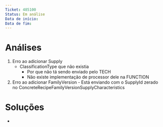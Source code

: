 ```yaml
---
Ticket: 485100
Status: Em análise
Data de início: 
Data de fim:
---
```


# Análises
1. Erro ao adicionar Supply
	- ClassificationType que não existia
		- Por que não tá sendo enviado pelo TECH
		- Não existe implementação de processor dele na FUNCTION
2. Erro ao adicionar FamilyVersion
		- Está enviando com o SupplyId zerado no ConcreteRecipeFamilyVersionSupplyCharacteristics

# Soluções

- 
	